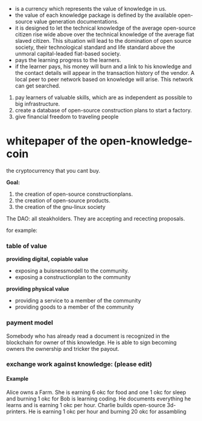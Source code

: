 - is a currency which represents the value of knowledge in us.
- the value of each knowledge package is defined by the available open-source value generation documentations. 
- it is designed to let the technical knowledge of the average open-source citizen rise wide above over the technical knowledge of the average fiat slaved citizen. This situation will lead to the domination of open source society, their technological standard and life standard above the unmoral capital-leaded fiat-based society.
- pays the learning progress to the learners.
- if the learner pays, his money will burn and a link to his knowledge and the contact details will appear in the transaction history of the vendor. A local peer to peer network based on knowledge will arise. This network can get searched.

1. pay learners of valuable skills, which are as independent as possible to big infrastructure.
2. create a database of open-source construction plans to start a factory.
3. give financial freedom to traveling people

# whitepaper of the open-knowledge-coin
the cryptocurrency that you cant buy.

**Goal:**

1. the creation of open-source constructionplans.
2. the creation of open-source products.
3. the creation of the gnu-linux society

The DAO: all steakholders. They are accepting and rececting proposals.

for example:
### table of value

**providing digital, copiable value**

- exposing a buisnessmodell to the community.
- exposing a constructionplan to the community

**providing physical value**

- providing a service to a member of the community
- providing goods to a member of the community


### payment model

Somebody who has already read a document is recognized in the blockchain for owner of this knowledge. He is able to sign becoming owners the ownership and tricker the payout.

### exchange work against knowledge: (please edit)
#### Example 

Alice owns a Farm. She is earning 6 okc for food and one 1 okc for sleep and burning 1 okc for 
Bob is learning coding. He documents everything he learns and is earning 1 okc per hour.
Charlie builds open-source 3d-printers. He is earning 1 okc per hour and burning 20 okc for assambling

